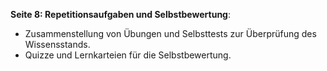 **Seite 8: Repetitionsaufgaben und Selbstbewertung**:

- Zusammenstellung von Übungen und Selbsttests zur Überprüfung des Wissensstands.
- Quizze und Lernkarteien für die Selbstbewertung.